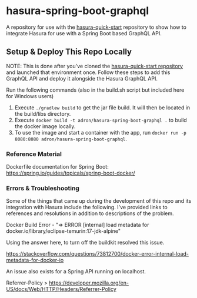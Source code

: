 # hasura-spring-boot-graphql

A repository for use with the [hasura-quick-start](https://github.com/Adron/hasura-quick-start) repository to show how to integrate Hasura for use with a Spring Boot based GraphQL API.

## Setup & Deploy This Repo Locally

NOTE: This is done after you've cloned the [hasura-quick-start repository](https://github.com/Adron/hasura-quick-start) and launched that environment once. Follow these steps to add this GraphQL API and deploy it alongside the Hasura GraphQL API.

Run the following commands (also in the build.sh script but included here for Windows users)

1. Execute `./gradlew build` to get the jar file build. It will then be located in the build/libs directory.
2. Execute `docker build -t adron/hasura-spring-boot-graphql .` to build the docker image locally.
3. To use the image and start a container with the app, run `docker run -p 8080:8080 adron/hasura-spring-boot-graphql`.


### Reference Material

Dockerfile documentation for Spring Boot: https://spring.io/guides/topicals/spring-boot-docker/

### Errors & Troubleshooting

Some of the things that came up during the development of this repo and its integration with Hasura include the following. I've provided links to references and resolutions in addition to descriptions of the problem.

Docker Build Error - "=> ERROR [internal] load metadata for docker.io/library/eclipse-temurin:17-jdk-alpine"

Using the answer here, to turn off the buildkit resolved this issue.

https://stackoverflow.com/questions/73812700/docker-error-internal-load-metadata-for-docker-io

An issue also exists for a Spring API running on localhost.

Referrer-Policy > https://developer.mozilla.org/en-US/docs/Web/HTTP/Headers/Referrer-Policy
